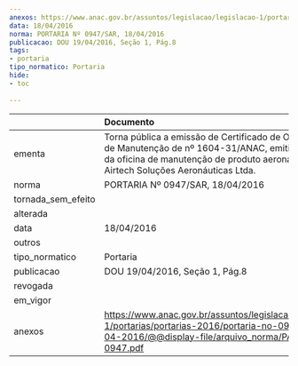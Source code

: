 ```yaml
---
anexos: https://www.anac.gov.br/assuntos/legislacao/legislacao-1/portarias/portarias-2016/portaria-no-0947-sar-18-04-2016/@@display-file/arquivo_norma/PA2016-0947.pdf
data: 18/04/2016
norma: PORTARIA Nº 0947/SAR, 18/04/2016
publicacao: DOU 19/04/2016, Seção 1, Pág.8
tags:
- portaria
tipo_normatico: Portaria
hide: 
- toc 
 
---
```


|                    | Documento                                                                                                                                                                                    |
|:-------------------|:---------------------------------------------------------------------------------------------------------------------------------------------------------------------------------------------|
| ementa             | Torna pública a emissão de Certificado de Organização de Manutenção de nº 1604-31/ANAC, emitido em favor da oficina de manutenção de produto aeronáutico Airtech Soluções Aeronáuticas Ltda. |
| norma              | PORTARIA Nº 0947/SAR, 18/04/2016                                                                                                                                                             |
| tornada_sem_efeito |                                                                                                                                                                                              |
| alterada           |                                                                                                                                                                                              |
| data               | 18/04/2016                                                                                                                                                                                   |
| outros             |                                                                                                                                                                                              |
| tipo_normatico     | Portaria                                                                                                                                                                                     |
| publicacao         | DOU 19/04/2016, Seção 1, Pág.8                                                                                                                                                               |
| revogada           |                                                                                                                                                                                              |
| em_vigor           |                                                                                                                                                                                              |
| anexos             | https://www.anac.gov.br/assuntos/legislacao/legislacao-1/portarias/portarias-2016/portaria-no-0947-sar-18-04-2016/@@display-file/arquivo_norma/PA2016-0947.pdf                               |
